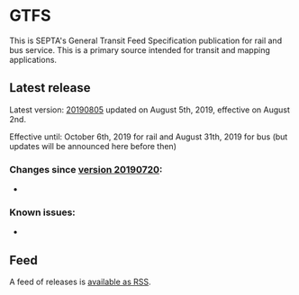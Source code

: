 # GTFS

This is SEPTA's General Transit Feed Specification publication for rail and bus service. This is a primary source intended for transit and mapping applications.

## Latest release

Latest version: [20190805](https://github.com/septadev/GTFS/releases/tag/v201908050) updated on August 5th, 2019, effective on August 2nd.

Effective until: October 6th, 2019 for rail and August 31th, 2019 for bus (but updates will be announced here before then)

### Changes since [version 20190720](https://github.com/septadev/GTFS/releases/tag/v201907200): 
 
*   

### Known issues:

* 

## Feed

A feed of releases is [available as RSS](https://github.com/septadev/GTFS/releases.atom).

